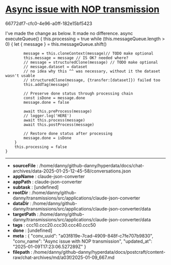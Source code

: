 # [Async issue with NOP transmission](https://claude.ai/chat/a03f819e-7cad-4909-848f-c7fe707b9830)

66772df7-cfc0-4e96-a0ff-182e15bf5423

I've made the change as below. It made no difference.
 async executeQueue() {
        this.processing = true
        while (this.messageQueue.length > 0) {
            let { message } = this.messageQueue.shift()

            message = this.cloneContext(message)// TODO make optional
            this.message = message // IS OK? needed where?
            // message = structuredClone(message) // TODO make optional
            // message.dataset = dataset
            // no idea why this ^^ was necessary, without it the dataset wasn't usable
            // structuredClone(message, {transfer:[dataset]}) failed too
            this.addTag(message)

            // Preserve done status through processing chain
            const isDone = message.done
            message.done = false

            await this.preProcess(message)
            // logger.log('HERE')
            await this.process(message)
            await this.postProcess(message)

            // Restore done status after processing
            message.done = isDone
        }
        this.processing = false
    }

---

* **sourceFile** : /home/danny/github-danny/hyperdata/docs/chat-archives/data-2025-01-25-12-45-58/conversations.json
* **appName** : claude-json-converter
* **appPath** : claude-json-converter
* **subtask** : [undefined]
* **rootDir** : /home/danny/github-danny/transmissions/src/applications/claude-json-converter
* **dataDir** : /home/danny/github-danny/transmissions/src/applications/claude-json-converter/data
* **targetPath** : /home/danny/github-danny/transmissions/src/applications/claude-json-converter/data
* **tags** : ccc10.ccc20.ccc30.ccc40.ccc50
* **done** : [undefined]
* **meta** : {
  "conv_uuid": "a03f819e-7cad-4909-848f-c7fe707b9830",
  "conv_name": "Async issue with NOP transmission",
  "updated_at": "2025-01-09T17:23:06.527289Z"
}
* **filepath** : /home/danny/github-danny/hyperdata/docs/postcraft/content-raw/chat-archives/md/a03f/2025-01-09_667.md